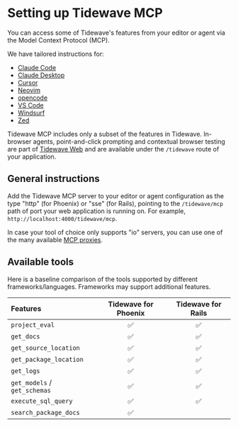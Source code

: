 # Setting up Tidewave MCP

You can access some of Tidewave's features from your editor or agent via the Model Context Protocol (MCP).

We have tailored instructions for:

  * [Claude Code](claude_code.md)
  * [Claude Desktop](claude.md)
  * [Cursor](cursor.md)
  * [Neovim](neovim.md)
  * [opencode](opencode.md)
  * [VS Code](vscode.md)
  * [Windsurf](windsurf.md)
  * [Zed](zed.md)

Tidewave MCP includes only a subset of the features in Tidewave. In-browser agents, point-and-click prompting and contextual browser testing are part of [Tidewave Web](https://tidewave.ai) and are available under the `/tidewave` route of your application.

## General instructions

Add the Tidewave MCP server to your editor or agent configuration as the type "http" (for Phoenix) or "sse" (for Rails), pointing to the `/tidewave/mcp` path of port your web application is running on. For example, `http://localhost:4000/tidewave/mcp`.

In case your tool of choice only supports "io" servers, you can use one of the many available [MCP proxies](../guides/mcp_proxy.md).

## Available tools

Here is a baseline comparison of the tools supported by different frameworks/languages. Frameworks may support additional features.

| Features                     | Tidewave for Phoenix | Tidewave for Rails |
| :--------------------------- | :------------------: | :----------------: |
| `project_eval`               | ✅                    | ✅                 |
| `get_docs`                   | ✅                    | ✅                 |
| `get_source_location`        | ✅                    | ✅                 |
| `get_package_location`       | ✅                    | ✅                 |
| `get_logs`                   | ✅                    | ✅                 |
| `get_models` / `get_schemas` | ✅                    | ✅                 |
| `execute_sql_query`          | ✅                    | ✅                 |
| `search_package_docs`        | ✅                    |                   |
